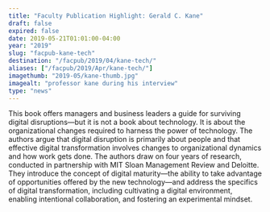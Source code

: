 ```yaml
---
title: "Faculty Publication Highlight: Gerald C. Kane"
draft: false
expired: false
date: 2019-05-21T01:01:00-04:00
year: "2019"
slug: "facpub-kane-tech"
destination: "/facpub/2019/04/kane-tech/"
aliases: ["/facpub/2019/Apr/kane-tech/"]
imagethumb: "2019-05/kane-thumb.jpg"
imagealt: "professor kane during his interview"
type: "news"
---
```


This book offers managers and business leaders a guide for surviving digital disruptions—but it is not a book about technology. It is about the organizational changes required to harness the power of technology. The authors argue that digital disruption is primarily about people and that effective digital transformation involves changes to organizational dynamics and how work gets done. The authors draw on four years of research, conducted in partnership with MIT Sloan Management Review and Deloitte. They introduce the concept of digital maturity—the ability to take advantage of opportunities offered by the new technology—and address the specifics of digital transformation, including cultivating a digital environment, enabling intentional collaboration, and fostering an experimental mindset. 
